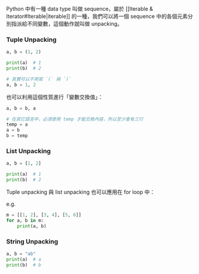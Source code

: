 Python 中有一種 data type 叫做 sequence，屬於 [[Iterable & Iterator#Iterable|iterable]] 的一種，我們可以將一個 sequence 中的各個元素分別指派給不同變數，這個動作就叫做 unpacking。

### Tuple Unpacking

```Python
a, b = (1, 2)

print(a)  # 1
print(b)  # 2

# 其實可以不用寫 `(` 與 `)`
a, b = 1, 2
```

也可以利用這個性質進行「變數交換值」：

```Python
a, b = b, a

# 在其它語言中，必須使用 temp 才能交換內容，所以至少會有三行
temp = a
a = b
b = temp
```

### List Unpacking

```Python
a, b = [1, 2]

print(a)  # 1
print(b)  # 2
```

Tuple unpacking 與 list unpacking 也可以應用在 for loop 中：

e.g.

```Python
m = [[1, 2], [3, 4], [5, 6]]
for a, b in m:
    print(a, b)
```

### String Unpacking

```Python
a, b = "ab"
print(a)  # a
print(b)  # b
```
